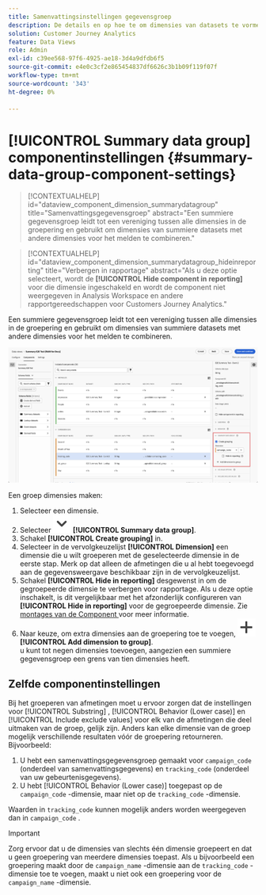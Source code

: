 ```yaml
---
title: Samenvattingsinstellingen gegevensgroep
description: De details en op hoe te om dimensies van datasets te vormen om u te verzekeren kunt behoorlijk over summiere gegevens rapporteren.
solution: Customer Journey Analytics
feature: Data Views
role: Admin
exl-id: c39ee568-97f6-4925-ae18-3d4a9dfdb6f5
source-git-commit: e4e0c3cf2e865454837df6626c3b1b09f119f07f
workflow-type: tm+mt
source-wordcount: '343'
ht-degree: 0%

---
```


# [!UICONTROL Summary data group] componentinstellingen {#summary-data-group-component-settings}

<!-- markdownlint-disable MD034 -->

>[!CONTEXTUALHELP]
>id="dataview_component_dimension_summarydatagroup"
>title="Samenvattingsgegevensgroep"
>abstract="Een summiere gegevensgroep leidt tot een vereniging tussen alle dimensies in de groepering en gebruikt om dimensies van summiere datasets met andere dimensies voor het melden te combineren."

<!-- markdownlint-enable MD034 -->

<!-- markdownlint-disable MD034 -->

>[!CONTEXTUALHELP]
>id="dataview_component_dimension_summarydatagroup_hideinreporting"
>title="Verbergen in rapportage"
>abstract="Als u deze optie selecteert, wordt de **[!UICONTROL Hide component in reporting]** voor die dimensie ingeschakeld en wordt de component niet weergegeven in Analysis Workspace en andere rapportgereedschappen voor Customers Journey Analytics."

<!-- markdownlint-enable MD034 -->



Een summiere gegevensgroep leidt tot een vereniging tussen alle dimensies in de groepering en gebruikt om dimensies van summiere datasets met andere dimensies voor het melden te combineren.

![ Summiere de componentenmontages van de gegevensgroep ](/help/data-views/assets/summary-data-group.png)

Een groep dimensies maken:

1. Selecteer een dimensie.
1. Selecteer ![ ChevronDown ](/help/assets/icons/ChevronDown.svg) **[!UICONTROL Summary data group]**.
1. Schakel **[!UICONTROL Create grouping]** in.
1. Selecteer in de vervolgkeuzelijst **[!UICONTROL Dimension]** een dimensie die u wilt groeperen met de geselecteerde dimensie in de eerste stap. Merk op dat alleen de afmetingen die u al hebt toegevoegd aan de gegevensweergave beschikbaar zijn in de vervolgkeuzelijst.
1. Schakel **[!UICONTROL Hide in reporting]** desgewenst in om de gegroepeerde dimensie te verbergen voor rapportage. Als u deze optie inschakelt, is dit vergelijkbaar met het afzonderlijk configureren van **[!UICONTROL Hide in reporting]** voor de gegroepeerde dimensie. Zie [ montages van de Component ](overview.md) voor meer informatie.
1. Naar keuze, om extra dimensies aan de groepering toe te voegen, ![ voegt toe ](/help/assets/icons/Add.svg) **[!UICONTROL Add dimension to group]**.<br/> u kunt tot negen dimensies toevoegen, aangezien een summiere gegevensgroep een grens van tien dimensies heeft.

## Zelfde componentinstellingen

Bij het groeperen van afmetingen moet u ervoor zorgen dat de instellingen voor [!UICONTROL Substring] , [!UICONTROL Behavior (Lower case)] en [!UICONTROL Include exclude values] voor elk van de afmetingen die deel uitmaken van de groep, gelijk zijn. Anders kan elke dimensie van de groep mogelijk verschillende resultaten vóór de groepering retourneren.
Bijvoorbeeld:

1. U hebt een samenvattingsgegevensgroep gemaakt voor `campaign_code` (onderdeel van samenvattingsgegevens) en `tracking_code` (onderdeel van uw gebeurtenisgegevens).
1. U hebt [!UICONTROL Behavior (Lower case)] toegepast op de `campaign_code` -dimensie, maar niet op de `tracking_code` -dimensie.

Waarden in `tracking_code` kunnen mogelijk anders worden weergegeven dan in `campaign_code` .

>[!IMPORTANT]
>
>Zorg ervoor dat u de dimensies van slechts één dimensie groepeert en dat u geen groepering van meerdere dimensies toepast. Als u bijvoorbeeld een groepering maakt door de `campaign_name` -dimensie aan de `tracking_code` -dimensie toe te voegen, maakt u niet ook een groepering voor de `campaign_name` -dimensie.
>

